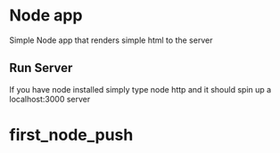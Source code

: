 # Node app 

Simple Node app that renders simple html to the server 

## Run Server 

If you have node installed simply type node http and it should spin up a localhost:3000 server 

# first_node_push

